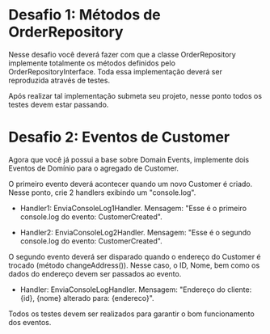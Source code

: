 # Desafio 1: Métodos de OrderRepository

Nesse desafio você deverá fazer com que a classe OrderRepository implemente totalmente os métodos definidos pelo OrderRepositoryInterface. Toda essa implementação deverá ser reproduzida através de testes.

Após realizar tal implementação submeta seu projeto, nesse ponto todos os testes devem estar passando.

# Desafio 2: Eventos de Customer

Agora que você já possui a base sobre Domain Events, implemente dois Eventos de Domínio para o agregado de Customer.

O primeiro evento deverá acontecer quando um novo Customer é criado. Nesse ponto, crie 2 handlers exibindo um "console.log". 

- Handler1: EnviaConsoleLog1Handler. Mensagem: "Esse é o primeiro console.log do evento: CustomerCreated".

- Handler2: EnviaConsoleLog2Handler. Mensagem: "Esse é o segundo console.log do evento: CustomerCreated". 


O segundo evento deverá ser disparado quando o endereço do Customer é trocado (método changeAddress()). Nesse caso, o ID, Nome, bem como os dados do endereço devem ser passados ao evento.

- Handler: EnviaConsoleLogHandler. Mensagem: "Endereço do cliente: {id}, {nome} alterado para: {endereco}".


Todos os testes devem ser realizados para garantir o bom funcionamento dos eventos.